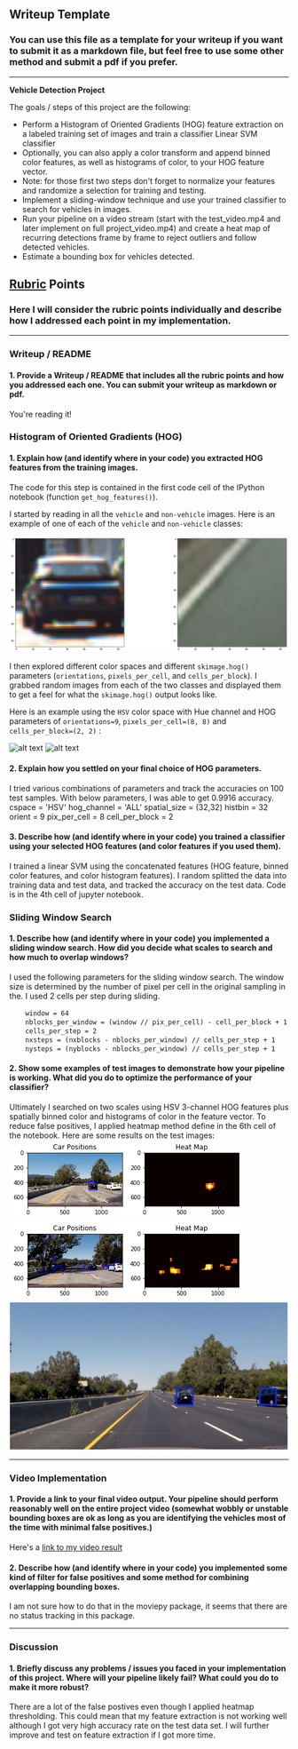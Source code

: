 ## Writeup Template
### You can use this file as a template for your writeup if you want to submit it as a markdown file, but feel free to use some other method and submit a pdf if you prefer.

---

**Vehicle Detection Project**

The goals / steps of this project are the following:

* Perform a Histogram of Oriented Gradients (HOG) feature extraction on a labeled training set of images and train a classifier Linear SVM classifier
* Optionally, you can also apply a color transform and append binned color features, as well as histograms of color, to your HOG feature vector. 
* Note: for those first two steps don't forget to normalize your features and randomize a selection for training and testing.
* Implement a sliding-window technique and use your trained classifier to search for vehicles in images.
* Run your pipeline on a video stream (start with the test_video.mp4 and later implement on full project_video.mp4) and create a heat map of recurring detections frame by frame to reject outliers and follow detected vehicles.
* Estimate a bounding box for vehicles detected.

[//]: # (Image References)
[image1]: ./output_images/image_example.png
[image2]: ./output_images/hog_car.jpg
[image3]: ./output_images/hog_notcar.jpg
[image5]: ./output_images/heat_map_example.png
[image6]: ./output_images/heat_map_another_test.png
[image7]: ./output_images/last_frame.png
[video1]: ./project_video_output.mp4

## [Rubric](https://review.udacity.com/#!/rubrics/513/view) Points
### Here I will consider the rubric points individually and describe how I addressed each point in my implementation.  

---
### Writeup / README

#### 1. Provide a Writeup / README that includes all the rubric points and how you addressed each one.  You can submit your writeup as markdown or pdf.   

You're reading it!

### Histogram of Oriented Gradients (HOG)

#### 1. Explain how (and identify where in your code) you extracted HOG features from the training images.

The code for this step is contained in the first code cell of the IPython notebook (function  `get_hog_features()`).  

I started by reading in all the `vehicle` and `non-vehicle` images.  Here is an example of one of each of the `vehicle` and `non-vehicle` classes:

![alt text][image1]

I then explored different color spaces and different `skimage.hog()` parameters (`orientations`, `pixels_per_cell`, and `cells_per_block`).  I grabbed random images from each of the two classes and displayed them to get a feel for what the `skimage.hog()` output looks like.

Here is an example using the `HSV` color space with Hue channel and HOG parameters of `orientations=9`, `pixels_per_cell=(8, 8)` and `cells_per_block=(2, 2)` :


![alt text][image2]
![alt text][image3]

#### 2. Explain how you settled on your final choice of HOG parameters.

I tried various combinations of parameters and track the accuracies on 100 test samples. With below parameters, I was able to get 0.9916 accuracy. 
cspace = 'HSV'
hog_channel = 'ALL'
spatial_size = (32,32)
histbin = 32
orient = 9
pix_per_cell = 8
cell_per_block = 2
 
#### 3. Describe how (and identify where in your code) you trained a classifier using your selected HOG features (and color features if you used them).

I trained a linear SVM using the concatenated features (HOG feature, binned color features, and color histogram features). I random splitted the data into training data and test data, and tracked the accuracy on the test data. Code is in the 4th cell of jupyter notebook. 

### Sliding Window Search

#### 1. Describe how (and identify where in your code) you implemented a sliding window search.  How did you decide what scales to search and how much to overlap windows?

I used the following parameters for the sliding window search. The window size is determined by the number of pixel per cell in the original sampling in the. I used 2 cells per step during sliding.
```
    window = 64
    nblocks_per_window = (window // pix_per_cell) - cell_per_block + 1
    cells_per_step = 2  
    nxsteps = (nxblocks - nblocks_per_window) // cells_per_step + 1
    nysteps = (nyblocks - nblocks_per_window) // cells_per_step + 1
```

#### 2. Show some examples of test images to demonstrate how your pipeline is working.  What did you do to optimize the performance of your classifier?

Ultimately I searched on two scales using HSV 3-channel HOG features plus spatially binned color and histograms of color in the feature vector. To reduce false positives, I applied heatmap method define in the 6th cell of the notebook.  Here are some results on the test images:
![alt text][image5]
![alt text][image6]
![alt text][image7]

---

### Video Implementation

#### 1. Provide a link to your final video output.  Your pipeline should perform reasonably well on the entire project video (somewhat wobbly or unstable bounding boxes are ok as long as you are identifying the vehicles most of the time with minimal false positives.)
Here's a [link to my video result](./project_video_output.mp4)


#### 2. Describe how (and identify where in your code) you implemented some kind of filter for false positives and some method for combining overlapping bounding boxes.
I am not sure how to do that in the moviepy package, it seems that there are no status tracking in this package. 

---

### Discussion

#### 1. Briefly discuss any problems / issues you faced in your implementation of this project.  Where will your pipeline likely fail?  What could you do to make it more robust?

There are a lot of the false postives even though I applied heatmap thresholding. This could mean that my feature extraction is not working well although I got very high accuracy rate on the test data set. I will further improve and test on feature extraction if I got more time. 

